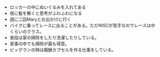 + ロッカーの中にぬいぐるみを入れてある
+ 夜に髪を解くと思考がふわふわになる
+ 週に二回Maryとお出かけに行く
+ バイクに乗ってレースに出ることがある。ただNISCが苦手なのでレースは中くらいのクラス。
+ 普段は家の掃除をしたり洗濯したりしている。
+ 家事の中でも掃除が最も得意。
+ ビッグランの時は報酬カプセルを作る仕事をしている。
